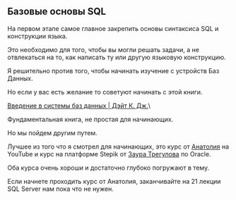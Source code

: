 ## Базовые основы SQL

На первом этапе самое главное закрепить основы синтаксиса SQL и конструкции языка.

Это необходимо для того, чтобы вы могли решать задачи, а не отвлекаться на то, как написать ту или другую языковую конструкцию.

Я решительно против того, чтобы начинать изучение с  устройств Баз Данных.

Но если у вас есть желание то советуют начинать с этой книги.

[Введение в системы баз данных | Дэйт К. Дж.](https://www.ozon.ru/product/vvedenie-v-sistemy-baz-dannyh-136880774/?sh=aNQUSwAAAA)\

Фундаментальная книга, не простая для начинающих.

Но мы пойдем другим путем.

Лучшее из того что я смотрел для начинающих, это курс от 
[Анатолия](https://www.youtube.com/playlist?list=PLkcP_moW_BpOs4gO6SrPrvXu0sPcTyUyp) на YouTube и курс на платформе Stepik от [Заура Трегулова](https://stepik.org/course/115617/promo) по Oracle.

Оба курса очень хороши и достаточно глубоко погружают в тему.

Если начнете проходить курс от Анатолия, заканчивайте на 21 лекции SQL Server  нам пока что не нужен.